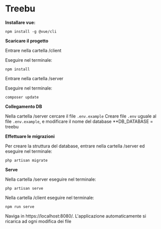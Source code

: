 # Treebu


**Installare vue:**

`npm install -g @vue/cli`

**Scaricare il progetto**

Entrare nella cartella /client

Eseguire nel terminale:

`npm install`

Entrare nella cartella /server

Eseguire nel terminale:

`composer update`

**Collegamento DB**

Nella cartella /server cercare il file `.env.example`
Creare file `.env` uguale al file `.env.example`, e modificare il nome del database **DB_DATABASE = treebu

**Effettuare le migrazioni**

Per creare la struttura del database, entrare nella cartella /server ed eseguire nel terminale:

`php artisan migrate`

**Serve**

Nella cartella /server eseguire nel terminale:

`php artisan serve`

Nella cartella /client eseguire nel terminale:

`npm run serve`

Naviga in https://localhost:8080/. L'applicazione automaticamente si ricarica ad ogni modifica dei file
